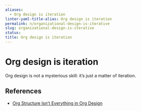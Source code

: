 ```yaml
---
aliases:
  - Org design is iteration
linter-yaml-title-alias: Org design is iteration
permalink: n/organizational-design-is-iterative
slug: organizational-design-is-iterative
status: 
title: Org design is iteration
---
```

# Org design is iteration

Org design is not a mysterious skill: it’s just a matter of iteration.

## References

- [Org Structure Isn’t Everything in Org Design](https://commoncog.com/blog/org-structure-isnt-everything-org-design/)

